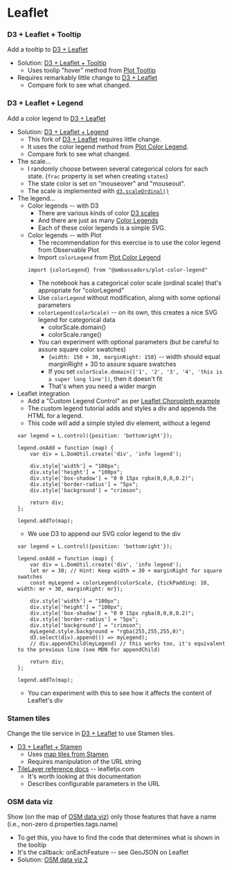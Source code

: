 
# Leaflet

### D3 + Leaflet + Tooltip

Add a tooltip to [D3 + Leaflet](https://observablehq.com/@pbogden/d3-leaflet)

* Solution: [D3 + Leaflet + Tooltip](https://observablehq.com/d/45bd10fffb0dadf7)
  * Uses toolip "hover" method from [Plot Tooltip](https://observablehq.com/@mkfreeman/plot-tooltip)
* Requires remarkably little change to [D3 + Leaflet](https://observablehq.com/@pbogden/d3-leaflet)
  * Compare fork to see what changed.

### D3 + Leaflet + Legend

Add a color legend to [D3 + Leaflet](https://observablehq.com/@pbogden/d3-leaflet)

* Solution: [D3 + Leaflet + Legend](https://observablehq.com/d/e2bdf94949131ab3)
  * This fork of [D3 + Leaflet](https://observablehq.com/@pbogden/d3-leaflet) requires little change.
  * It uses the color legend method from [Plot Color Legend](https://observablehq.com/@ambassadors/plot-color-legend).
  * Compare fork to see what changed.
* The scale...
  * I randomly choose between several categorical colors for each state. (`frac` property is set when creating `states`)
  * The state color is set on "mouseover" and "mouseout".
  * The scale is implemented with [`d3.scaleOrdinal()`](https://github.com/d3/d3-scale#ordinal-scales)
* The legend...
  * Color legends -- with D3
    * There are various kinds of color [D3 scales](https://github.com/d3/d3-scale)
    * And there are just as many [Color Legends](https://observablehq.com/@d3/color-legend)
    * Each of these color legends is a simple SVG.
  * Color legends -- with Plot
    * The recommendation for this exercise is to use the color legend from Observable Plot
    * Import `colorLegend` from [Plot Color Legend](https://observablehq.com/@ambassadors/plot-color-legend)
    ```
    import {colorLegend} from "@ambassadors/plot-color-legend"
    ```
    * The notebook has a categorical color scale (ordinal scale) that's appropriate for "colorLegend"
    * Use `colorLegend` without modification, along with some optional parameters
    * `colorLegend(colorScale)` -- on its own, this creates a nice SVG legend for categorical data
      * colorScale.domain()
      * colorScale.range()
    * You can experiment with optional parameters (but be careful to assure square color swatches)
      * `{width: 150 + 30, marginRight: 150}` -- width should equal marginRight + 30 to assure square swatches
      * If you set `colorScale.domain(['1', '2', '3', '4', 'this is a super long line'])`, then it doesn't fit
      * That's when you need a wider margin
* Leaflet integration
  * Add a "Custom Legend Control" as per [Leaflet Choropleth example](https://leafletjs.com/examples/choropleth/)
  * The custom legend tutorial adds and styles a div and appends the HTML for a legend.
  * This code will add a simple styled div element, without a legend
  ```
  var legend = L.control({position: 'bottomright'});

  legend.onAdd = function (map) {
      var div = L.DomUtil.create('div', 'info legend');

      div.style['width'] = "100px";
      div.style['height'] = "100px";
      div.style['box-shadow'] = "0 0 15px rgba(0,0,0,0.2)";
      div.style['border-radius'] = "5px";
      div.style['background'] = "crimson";
  
      return div;
  };
  
  legend.addTo(map);
  ```
  * We use D3 to append our SVG color legend to the div
  ```
  var legend = L.control({position: 'bottomright'});

  legend.onAdd = function (map) {
      var div = L.DomUtil.create('div', 'info legend');
      let mr = 30; // Hint: Keep width = 30 + marginRight for square swatches
      const myLegend = colorLegend(colorScale, {tickPadding: 10, width: mr + 30, marginRight: mr});

      div.style['width'] = "100px";
      div.style['height'] = "100px";
      div.style['box-shadow'] = "0 0 15px rgba(0,0,0,0.2)";
      div.style['border-radius'] = "5px";
      div.style['background'] = "crimson";
      myLegend.style.background = "rgba(255,255,255,0)";
      d3.select(div).append(() => myLegend);
      // div.appendChild(myLegend) // this works too, it's equivalent to the previous line (see MDN for appendChild)
  
      return div;
  };
  
  legend.addTo(map);
  ```
  * You can experiment with this to see how it affects the content of Leaflet's div

### Stamen tiles

Change the tile service in [D3 + Leaflet](https://observablehq.com/@pbogden/d3-leaflet) to use Stamen tiles.

* [D3 + Leaflet + Stamen](https://observablehq.com/d/8899743901e6b503)
  * Uses [map tiles from Stamen](http://maps.stamen.com/#watercolor/12/37.7706/-122.3782)
  * Requires manipulation of the URL string
* [TileLayer reference docs](https://leafletjs.com/reference.html#tilelayer) -- leafletjs.com
  * It's worth looking at this documentation
  * Describes configurable parameters in the URL

### OSM data viz

Show (on the map of [OSM data viz](https://observablehq.com/@pbogden/osm-data-viz)) only those features that have a name (i.e., non-zero d.properties.tags.name)

* To get this, you have to find the code that determines what is shown in the tooltip
* It's the callback: onEachFeature -- see GeoJSON on Leaflet
* Solution: [OSM data viz 2](https://observablehq.com/d/8e573cbd7bd7bbf6)
